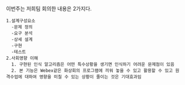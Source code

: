  이번주는 저희팀 회의한 내용은 2가지다.

    1.설계구성요소
      -문제 정의
      -요구 분석
      -상세 설계
      -구현
      -테스트
    2.사회영향 이해
      1. 구현된 인식 알고리즘은 어떤 특수상황을 생기면 인식하기 어려운 문제점이 있음
      2. 본 기능은 Webex같은 화상회의 프로그램에 끼워 놓을 수 있고 활용할 수 있고 원      격수업에 대하여 영향을 미칠 수 있는 상황이 줄이는 것은 기대효과임
